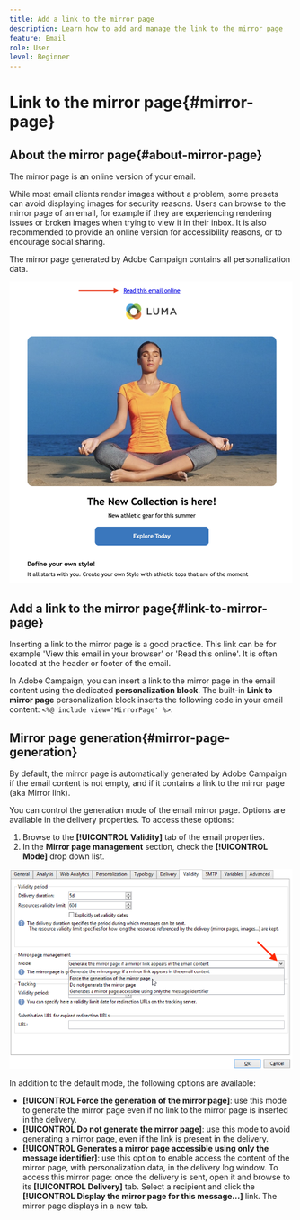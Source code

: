 ```yaml
---
title: Add a link to the mirror page
description: Learn how to add and manage the link to the mirror page
feature: Email
role: User
level: Beginner
---
```

# Link to the mirror page{#mirror-page}

## About the mirror page{#about-mirror-page}

The mirror page is an online version of your email.

While most email clients render images without a problem, some presets can avoid displaying images for security reasons. Users can browse to the mirror page of an email, for example if they are experiencing rendering issues or broken images when trying to view it in their inbox. It is also recommended to provide an online version for accessibility reasons, or to encourage social sharing.

The mirror page generated by Adobe Campaign contains all personalization data.

![](assets/mirror-page-link.png)


## Add a link to the mirror page{#link-to-mirror-page}

Inserting a link to the mirror page is a good practice. This link can be for example 'View this email in your browser' or 'Read this online'. It is often located at the header or footer of the email. 

In Adobe Campaign, you can insert a link to the mirror page in the email content using the dedicated **personalization block**. The built-in **Link to mirror page** personalization block inserts the following code in your email content: `<%@ include view='MirrorPage' %>`.

<!--For more on personalization blocks insertion, refer to [Personalization blocks](personalization-blocks.md).-->

## Mirror page generation{#mirror-page-generation}

By default, the mirror page is automatically generated by Adobe Campaign if the email content is not empty, and if it contains a link to the mirror page (aka Mirror link).

You can control the generation mode of the email mirror page. Options are available in the delivery properties. To access these options:

1. Browse to the **[!UICONTROL Validity]** tab of the email properties.
1. In the **Mirror page management** section, check the **[!UICONTROL Mode]** drop down list.

![](assets/mirror-page-generation.png)

In addition to the default mode, the following options are available:

* **[!UICONTROL Force the generation of the mirror page]**: use this mode to generate the mirror page even if no link to the mirror page is inserted in the delivery.
* **[!UICONTROL Do not generate the mirror page]**: use this mode to avoid generating a mirror page, even if the link is present in the delivery.
* **[!UICONTROL Generates a mirror page accessible using only the message identifier]**: use this option to enable access the content of the mirror page, with personalization data, in the delivery log window. To access this mirror page: once the delivery is sent, open it and browse to its **[!UICONTROL Delivery]** tab. Select a recipient and click the **[!UICONTROL Display the mirror page for this message...]** link. The mirror page displays in a new tab.

